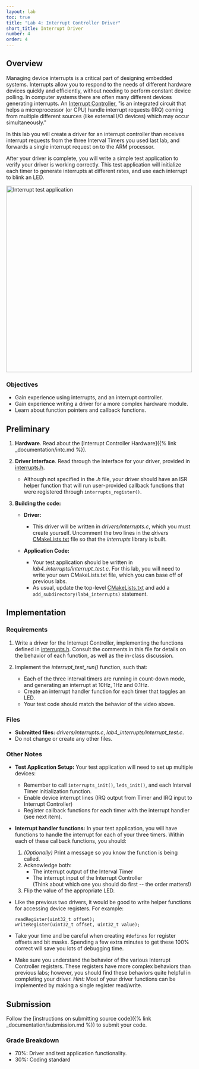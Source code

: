 ```yaml
---
layout: lab
toc: true
title: "Lab 4: Interrupt Controller Driver"
short_title: Interrupt Driver
number: 4
order: 4
---
```


## Overview


Managing device interrupts is a critical part of designing embedded systems.  Interrupts allow you to respond to the needs of different hardware devices quickly and efficiently, without needing to perform constant device polling.
In computer systems there are often many different devices generating interrupts.  An [Interrupt Controller](https://en.wikipedia.org/wiki/Programmable_interrupt_controller), "is an integrated circuit that helps a microprocessor (or CPU) handle interrupt requests (IRQ) coming from multiple different sources (like external I/O devices) which may occur simultaneously."  

In this lab you will create a driver for an interrupt controller than receives interrupt requests from the three Interval Timers you used last lab, and forwards a single interrupt request on to the ARM processor.

After your driver is complete, you will write a simple test application to verify your driver is working correctly.  This test application will initialize each timer to generate interrupts at different rates, and use each interrupt to blink an LED.

<img src="{% link media/interrupts/interrupt_test.gif %}" width="500" alt="Interrupt test application">

### Objectives

* Gain experience using interrupts, and an interrupt controller.
* Gain experience writing a driver for a more complex hardware module.
* Learn about function pointers and callback functions.

## Preliminary

1. **Hardware**. Read about the [Interrupt Controller Hardware]({% link _documentation/intc.md %}).

1. **Driver Interface**. Read through the interface for your driver, provided in [interrupts.h]({{iste.github.fileurl}}/drivers/interrupts.h).
    * Although not specified in the *.h* file, your driver should have an ISR helper function that will run user-provided callback functions that were registered through `interrupts_register()`.

1. **Building the code:** 
    * **Driver:** 
        * This driver will be written in *drivers/interrupts.c*, which you must create yourself.  Uncomment the two lines in the *drivers* [CMakeLists.txt]({{iste.github.fileurl}}/drivers/CMakeLists.txt) file so that the *interrupts* library is built.  

    * **Application Code:**
        * Your test application should be written in *lab4_interrupts/interrupt_test.c*.  For this lab, you will need to write your own CMakeLists.txt file, which you can base off of previous labs.
        * As usual, update the top-level [CMakeLists.txt]({{iste.github.fileurl}}/CMakeLists.txt) and add a `add_subdirectory(lab4_interrupts)` statement.

## Implementation

### Requirements

1. Write a driver for the Interrupt Controller, implementing the functions defined in [interrupts.h]({{iste.github.fileurl}}/drivers/interrupts.h).  Consult the comments in this file for details on the behavior of each function, as well as the in-class discussion.

1. Implement the *interrupt_test_run()* function, such that:
    * Each of the three interval timers are running in count-down mode, and generating an interrupt at 10Hz, 1Hz and 0.1Hz.
    * Create an interrupt handler function for each timer that toggles an LED.
    * Your test code should match the behavior of the video above.



### Files
  - **Submitted files:** *drivers/interrupts.c*, *lab4_interrupts/interrupt_test.c*.
  - Do not change or create any other files.

### Other Notes
* **Test Application Setup:** Your test application will need to set up multiple devices:
    * Remember to call `interrupts_init()`, `leds_init()`, and each Interval Timer initialization function.
    * Enable device interrupt lines (IRQ output from Timer and IRQ input to Interrupt Controller)
    * Register callback functions for each timer with the interrupt handler (see next item).

* **Interrupt handler functions:**  In your test application, you will have functions to handle the interrupt for each of your three timers.  Within each of these callback functions, you should:
    1. *(Optionally)* Print a message so you know the function is being called.
    1. Acknowledge both:
        * The interrupt output of the Interval Timer
        * The interrupt input of the Interrupt Controller        
        (Think about which one you should do first -- the order matters!)
    3. Flip the value of the appropriate LED.

* Like the previous two drivers, it would be good to write helper functions for accessing device registers.  For example:

      readRegister(uint32_t offset);
      writeRegister(uint32_t offset, uint32_t value);

* Take your time and be careful when creating `#defines` for register offsets and bit masks.  Spending a few extra minutes to get these 100% correct will save you lots of debugging time.

* Make sure you understand the behavior of the various Interrupt Controller registers.  These registers have more complex behaviors than previous labs; however, you should find these behaviors quite helpful in completing your driver.  *Hint:* Most of your driver functions can be implemented by making a single register read/write.


## Submission
Follow the [instructions on submitting source code]({% link _documentation/submission.md %}) to submit your code.

### Grade Breakdown 
  * 70%: Driver and test application functionality.
  * 30%: Coding standard